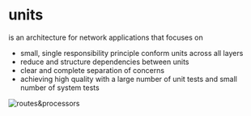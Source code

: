 # units

is an architecture for network applications that focuses on

- small, single responsibility principle conform units across all layers
- reduce and structure dependencies between units
- clear and complete separation of concerns
- achieving high quality with a large number of unit tests and small number of system tests

![routes&processors](https://rawgit.com/eduardbeutel/units/master/units-general-view.svg)




